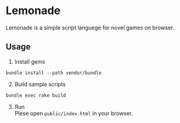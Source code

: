 Lemonade
========

Lemonade is a simple script languege for novel games on browser.


Usage
-----

1. Install gems
```
bundle install --path vendor/bundle
```

2. Build sample scripts
```
bundle exec rake build
```

3. Run  
Plese open `public/index.html` in your browser.

